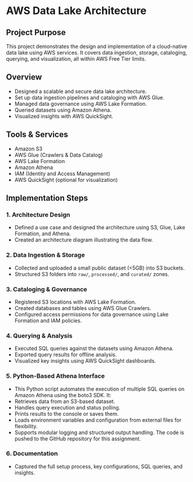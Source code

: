 # AWS Data Lake Architecture

## Project Purpose
This project demonstrates the design and implementation of a cloud-native data lake using AWS services. It covers data ingestion, storage, cataloging, querying, and visualization, all within AWS Free Tier limits.

## Overview
- Designed a scalable and secure data lake architecture.
- Set up data ingestion pipelines and cataloging with AWS Glue.
- Managed data governance using AWS Lake Formation.
- Queried datasets using Amazon Athena.
- Visualized insights with AWS QuickSight.

## Tools & Services
- Amazon S3
- AWS Glue (Crawlers & Data Catalog)
- AWS Lake Formation
- Amazon Athena
- IAM (Identity and Access Management)
- AWS QuickSight (optional for visualization)

## Implementation Steps
### 1. Architecture Design
- Defined a use case and designed the architecture using S3, Glue, Lake Formation, and Athena.
- Created an architecture diagram illustrating the data flow.

### 2. Data Ingestion & Storage
- Collected and uploaded a small public dataset (<5GB) into S3 buckets.
- Structured S3 folders into `raw/`, `processed/`, and `curated/` zones.

### 3. Cataloging & Governance
- Registered S3 locations with AWS Lake Formation.
- Created databases and tables using AWS Glue Crawlers.
- Configured access permissions for data governance using Lake Formation and IAM policies.

### 4. Querying & Analysis
- Executed SQL queries against the datasets using Amazon Athena.
- Exported query results for offline analysis.
- Visualized key insights using AWS QuickSight dashboards.

### 5. Python-Based Athena Interface
- This Python script automates the execution of multiple SQL queries on Amazon Athena using the boto3 SDK. It:
- Retrieves data from an S3-based dataset.
- Handles query execution and status polling.
- Prints results to the console or saves them.
- Loads environment variables and configuration from external files for flexibility.
- Supports modular logging and structured output handling.
The code is pushed to the GitHub repository for this assignment.

### 6. Documentation
- Captured the full setup process, key configurations, SQL queries, and insights.
